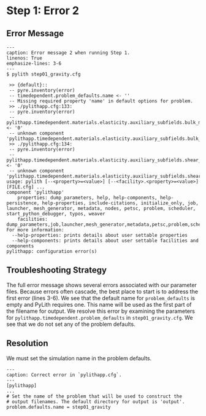 # Step 1: Error 2

## Error Message

```{code-block} console
---
caption: Error message 2 when running Step 1.
linenos: True
emphasize-lines: 3-6
---
$ pylith step01_gravity.cfg

 >> {default}::
 -- pyre.inventory(error)
 -- timedependent.problem_defaults.name <- ''
 -- Missing required property 'name' in default options for problem.
 >> ./pylithapp.cfg:133:
 -- pyre.inventory(error)
 -- pylithapp.timedependent.materials.elasticity.auxiliary_subfields.bulk_modulus.basis_order <- '0'
 -- unknown component 'pylithapp.timedependent.materials.elasticity.auxiliary_subfields.bulk_modulus'
 >> ./pylithapp.cfg:134:
 -- pyre.inventory(error)
 -- pylithapp.timedependent.materials.elasticity.auxiliary_subfields.shear_modulus.basis_order <- '0'
 -- unknown component 'pylithapp.timedependent.materials.elasticity.auxiliary_subfields.shear_modulus'
usage: pylith [--<property>=<value>] [--<facility>.<property>=<value>] [FILE.cfg] ...
component 'pylithapp'
    properties: dump_parameters, help, help-components, help-persistence, help-properties, include-citations, initialize_only, job, launcher, mesh_generator, metadata, nodes, petsc, problem, scheduler, start_python_debugger, typos, weaver
    facilities: dump_parameters,job,launcher,mesh_generator,metadata,petsc,problem,scheduler,weaver
For more information:
  --help-properties: prints details about user settable properties
  --help-components: prints details about user settable facilities and components
pylithapp: configuration error(s)
```

## Troubleshooting Strategy

The full error message shows several errors associated with our parameter files.
Because errors often cascade, the best place to start is to address the first error (lines 3-6).
We see that the default name for `problem_defaults` is empty and PyLith requires one.
This name will be used as the first part of the filename for output.
We resolve this error by examining the parameters for `pylithapp.timedependent.problem_defaults` in `step01_gravity.cfg`.
We see that we do not set any of the problem defaults.

## Resolution

We must set the simulation name in the problem defaults.

```{code-block} cfg
---
caption: Correct error in `pylithapp.cfg`.
---
[pylithapp]
...
# Set the name of the problem that will be used to construct the
# output filenames. The default directory for output is 'output'.
problem.defaults.name = step01_gravity
```
